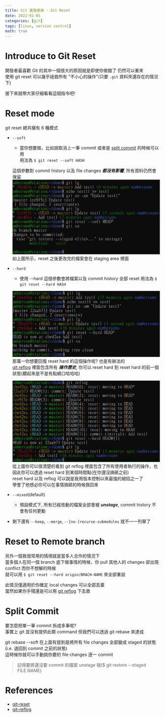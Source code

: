 ```yaml
---
title: Git 進階使用 - Git Reset
date: 2022-01-05
categories: [git]
tags: [linux, version control]
math: true
---
```


# Introduce to Git Reset
開發者最喜歡 Git 的其中一個很大的原因就是即使你做錯了 仍然可以重來\
使用 git reset 可以幾乎拯救所有 "不小心的操作"(只要 `.git` 資料夾還存在的情況下)

接下來就帶大家仔細看看這個指令吧!

# Reset mode
git reset 總共擁有 6 種模式

+ `--soft`
    + 當你想要做，比如說取消上一筆 commit 或者是 [split commit](#split-commit) 的時候可以用\
    用法為 `$ git reset --soft HASH`

    這個參數對 commit history 以及 file changes ***都沒有影響***, 所有資料仍然會保留
    ![](/assets/img/posts/git-reset-soft.png)
    如上圖所示，reset 之後更改完的檔案會在 staging area 裡面
+ `--hard`
    + 使用 --hard 這個參數會將檔案以及 commit history 全部 reset
    用法為 `$ git reset --hard HASH`

    ![](/assets/img/posts/git-reset-hard.png)
    那萬一你想要回復 reset hard 的這個操作呢? 也是有辦法的\
    [git reflog](https://git-scm.com/docs/git-reflog) 裡面包含所有 ***操作歷史***, 你可以 reset hard 到 reset hard 的前一個狀態(聽起來是不是有點繞口哈哈哈)

    ![](/assets/img/posts/git-reset-reflog.png)
    從上圖你可以很清楚的看到 git reflog 裡面包含了所有使用者執行的操作，也因此你可以透過 reset hard 到某個時間點(在你還沒搞砸之前)\
    reset hard 以及 reflog 可以說是我用版本控制以來最強的絕招之一了\
    學會了他想必你可以在事情搞砸的時候救回來
+ `--mixed`(default)
    + 預設模式下, 所有已經改動的檔案全部會被 ***unstage***, commit history 不會有任何更動
+ 剩下還有 `--keep`, `--merge`, `--[no-]recurse-submodules` 就不一一列舉了

# Reset to Remote branch
另外一個我很常用的情境就是當多人合作的情況下\
當多個人在同一個 branch 底下做事情的時候，你 pull 其他人的 changes 卻出現 conflict 而你不想解的時候\
就可以用 `$ git reset --hard origin/BRACH-NAME` 來全部重設

此情況僅適用於你確定 local changes 可以全部丟棄\
當然如果你手殘還是可以用 [git reflog](https://git-scm.com/docs/git-reflog) 下去救

# Split Commit
要怎麼把單一筆 commit 拆成多筆呢?\
事實上 git 並沒有提供此類 command 但我們可以透過 git rebase 來達成

git rebase --soft 在上面有提到是將所有 file changes 全部變成 staged 的狀態(i.e. 退回到 commit 之前的狀態)\
這時候你就可以手動挑你要的 file changes 逐一 commit
> 記得要將還沒要 commit 的檔案 unstage 哦($ git restore --staged FILE.NAME)

# References
+ [git-reset](https://git-scm.com/docs/git-reset)
+ [git-reflog](https://git-scm.com/docs/git-reflog)

